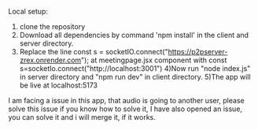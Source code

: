 Local setup:
1) clone the repository
2) Download all dependencies by command 'npm install' in the client and server directory.
3) Replace the line const s = socketIO.connect("https://p2pserver-zrex.onrender.com");
 at meetingpage.jsx component with const s=socketIo.connect("http://localhost:3001")
4)Now run "node index.js" in server directory and "npm run dev" in client directory.
5)The app will be live at localhost:5173

I am facing a issue in this app, that audio is going to another user, please solve this issue if you know how to solve it, I have also opened an issue, you can solve it
and i will merge it, if it works.
